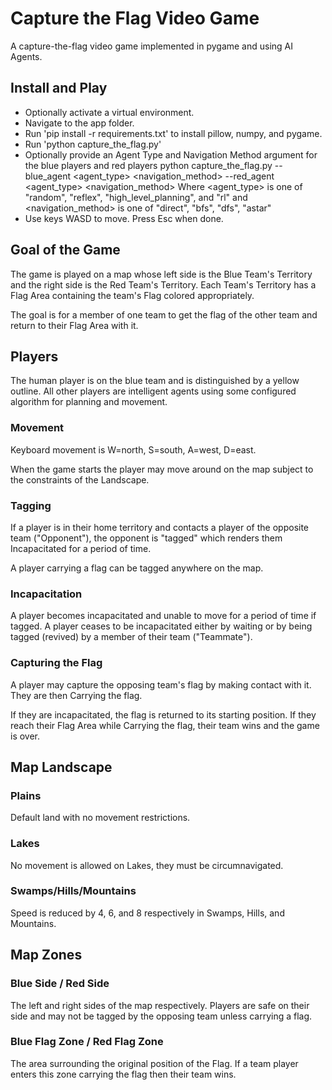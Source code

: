 # Capture the Flag Video Game

A capture-the-flag video game implemented in pygame and using AI Agents. 

## Install and Play

- Optionally activate a virtual environment.
- Navigate to the app folder.
- Run 'pip install -r requirements.txt' to install pillow, numpy, and pygame.
- Run 'python capture_the_flag.py'
- Optionally provide an Agent Type and Navigation Method argument for the blue players and red players
	python capture_the_flag.py --blue_agent <agent_type> <navigation_method> --red_agent <agent_type> <navigation_method>
	Where <agent_type> is one of "random", "reflex", "high_level_planning", and "rl"
	and <navigation_method> is one of "direct", "bfs", "dfs", "astar"
- Use keys WASD to move. Press Esc when done.


## Goal of the Game

The game is played on a map whose left side is the Blue Team's Territory and the 
right side is the Red Team's Territory. Each Team's Territory has a Flag Area containing
the team's Flag colored appropriately. 

The goal is for a member of one team to get the flag of the other team and return to their
Flag Area with it.



## Players

The human player is on the blue team and is distinguished by a yellow outline. All other players are
intelligent agents using some configured algorithm for planning and movement.


### Movement
Keyboard movement is W=north, S=south, A=west, D=east.

When the game starts the player may move around on the map subject to the constraints 
of the Landscape.

### Tagging
If a player is in their home territory and contacts a player of the opposite team ("Opponent"), 
the opponent is "tagged" which renders them Incapacitated for a period of time.

A player carrying a flag can be tagged anywhere on the map.

### Incapacitation
A player becomes incapacitated and unable to move for a period of time if tagged. 
A player ceases to be incapacitated either by waiting or by being tagged (revived) by a member of their team ("Teammate").

### Capturing the Flag
A player may capture the opposing team's flag by making contact with it. They are then 
Carrying the flag.

If they are incapacitated, the flag is returned to its starting position. 
If they reach their Flag Area while Carrying the flag, their team wins and the game is over.



## Map Landscape

### Plains
Default land with no movement restrictions.

### Lakes
No movement is allowed on Lakes, they must be circumnavigated.

### Swamps/Hills/Mountains
Speed is reduced by 4, 6, and 8 respectively in Swamps, Hills, and Mountains.



## Map Zones

### Blue Side / Red Side
The left and right sides of the map respectively. Players are safe on their side and may not be tagged
by the opposing team unless carrying a flag.

### Blue Flag Zone / Red Flag Zone
The area surrounding the original position of the Flag. If a team player
enters this zone carrying the flag then their team wins.
